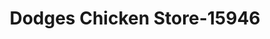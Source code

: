 ---
f_zip-code: 38756
f_state-code: MS
title: Dodges Chicken Store-15946
f_phone: 662-686-4478
f_city-only: Leland
f_address: 4267b Highway 82 W Leland
f_location-unique-id: '15946'
slug: dodges-chicken-store-15946
updated-on: '2024-05-30T13:46:58.046Z'
created-on: '2024-05-30T13:36:59.803Z'
published-on: '2024-05-30T13:54:32.469Z'
f_city-state: cms/city/leland-ms.md
f_company: cms/company/dodges-chicken-store.md
f_state: cms/state/mississippi.md
layout: '[payday-loan].html'
tags: payday-loan
---